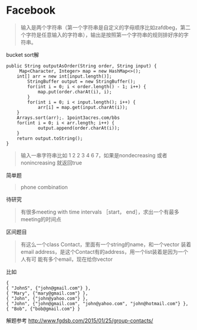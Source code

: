 # Facebook

> 输入是两个字符串（第一个字符串是自定义的字母顺序比如zafdbeg，第二个字符是任意输入的字符串），输出是按照第一个字符串的规则排好序的字符串。

bucket sort解

```
public String outputAsOrder(String order, String input) {
     Map<Character, Integer> map = new HashMap<>();
    int[] arr = new int[input.length()];
        StringBuffer output = new StringBuffer();
        for(int i = 0; i < order.length() - 1; i++) {
            map.put(order.charAt(i), i);
        }
        for(int i = 0; i < input.length(); i++) {
            arr[i] = map.get(input.charAt(i));
    }
    Arrays.sort(arr);. 1point3acres.com/bbs
    for(int i = 0; i < arr.length; i++) {
            output.append(order.charAt(i));
    }
    return output.toString();
}
```

> 输入一串字符串比如 1 2 2 3 4 6 7，如果是nondecreasing 或者 nonincreasing 就返回true

简单题

> phone combination 

待研究

> 有很多meeting with time intervals ［start， end］，求出一个有最多meeting的时间点

区间题目

> 有这么一个class Contact，里面有一个string的name，和一个vector 装着email address，是这个Contact有的address，用一个list装着是因为一个人有可 能有多个email，现在给你vector

比如

    {
    { "JohnS", {"john@gmail.com"} },
    { "Mary", {"mary@gmail.com"} },
    { "John", {"john@yahoo.com"} },
    { "John", {"john@gmail.com", "john@yahoo.com", "john@hotmail.com"} },
    { "Bob", {"bob@gmail.com"} }

解题参考
http://www.fgdsb.com/2015/01/25/group-contacts/


